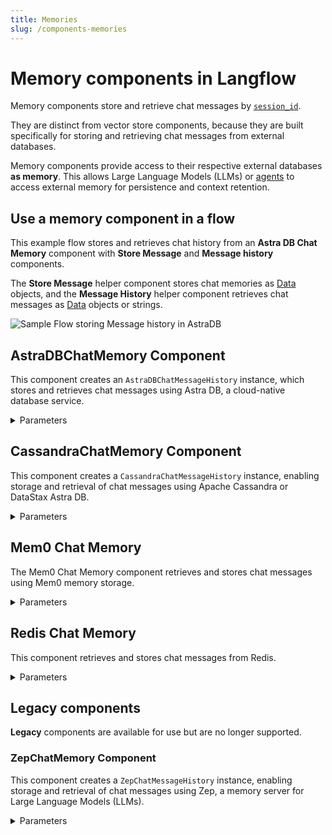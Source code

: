 ```yaml
---
title: Memories
slug: /components-memories
---
```


# Memory components in Langflow

Memory components store and retrieve chat messages by [`session_id`](/session-id).

They are distinct from vector store components, because they are built specifically for storing and retrieving chat messages from external databases.

Memory components provide access to their respective external databases **as memory**. This allows Large Language Models (LLMs) or [agents](/components-agents) to access external memory for persistence and context retention.

## Use a memory component in a flow

This example flow stores and retrieves chat history from an **Astra DB Chat Memory** component with **Store Message** and **Message history** components.

The **Store Message** helper component stores chat memories as [Data](/concepts-objects) objects, and the **Message History** helper component retrieves chat messages as [Data](/concepts-objects) objects or strings.

![Sample Flow storing Message history in AstraDB](/img/astra_db_chat_memory_rounded.png)

## AstraDBChatMemory Component

This component creates an `AstraDBChatMessageHistory` instance, which stores and retrieves chat messages using Astra DB, a cloud-native database service.

<details>
<summary>Parameters</summary>

**Inputs**

| Name             | Type          | Description                                                           |
|------------------|---------------|-----------------------------------------------------------------------|
| collection_name  | String        | The name of the Astra DB collection for storing messages. Required. |
| token            | SecretString  | The authentication token for Astra DB access. Required. |
| api_endpoint     | SecretString  | The API endpoint URL for the Astra DB service. Required. |
| namespace        | String        | The optional namespace within Astra DB for the collection. |
| session_id       | MessageText   | The unique identifier for the chat session. Uses the current session ID if not provided. |

**Outputs**

| Name            | Type                    | Description                                               |
|-----------------|-------------------------|-----------------------------------------------------------|
| message_history | BaseChatMessageHistory  | An instance of AstraDBChatMessageHistory for the session. |

</details>

## CassandraChatMemory Component

This component creates a `CassandraChatMessageHistory` instance, enabling storage and retrieval of chat messages using Apache Cassandra or DataStax Astra DB.

<details>
<summary>Parameters</summary>

**Inputs**

| Name           | Type          | Description                                                                   |
|----------------|---------------|-------------------------------------------------------------------------------|
| database_ref   | MessageText   | The contact points for the Cassandra database or Astra DB database ID. Required. |
| username       | MessageText   | The username for Cassandra. Leave empty for Astra DB. |
| token          | SecretString  | The password for Cassandra or the token for Astra DB. Required. |
| keyspace       | MessageText   | The keyspace in Cassandra or namespace in Astra DB. Required. |
| table_name     | MessageText   | The name of the table or collection for storing messages. Required. |
| session_id     | MessageText   | The unique identifier for the chat session. Optional. |
| cluster_kwargs | Dictionary    | Additional keyword arguments for the Cassandra cluster configuration. Optional. |

**Outputs**

| Name            | Type                    | Description                                                  |
|-----------------|-------------------------|--------------------------------------------------------------|
| message_history | BaseChatMessageHistory  | An instance of CassandraChatMessageHistory for the session. |

</details>

## Mem0 Chat Memory

The Mem0 Chat Memory component retrieves and stores chat messages using Mem0 memory storage.

<details>
<summary>Parameters</summary>

**Inputs**

| Name | Display Name | Info |
|------|--------------|------|
| mem0_config | Mem0 Configuration | The configuration dictionary for initializing the Mem0 memory instance. |
| ingest_message | Message to Ingest | The message content to be ingested into Mem0 memory. |
| existing_memory | Existing Memory Instance | An optional existing Mem0 memory instance. |
| user_id | User ID | The identifier for the user associated with the messages. |
| search_query | Search Query | The input text for searching related memories in Mem0. |
| mem0_api_key | Mem0 API Key | The API key for the Mem0 platform. Leave empty to use the local version. |
| metadata | Metadata | The additional metadata to associate with the ingested message. |
| openai_api_key | OpenAI API Key | The API key for OpenAI. Required when using OpenAI embeddings without a provided configuration. |

**Outputs**

| Name | Display Name | Info |
|------|--------------|------|
| memory | Mem0 Memory | The resulting Mem0 Memory object after ingesting data. |
| search_results | Search Results | The search results from querying Mem0 memory. |

</details>

## Redis Chat Memory

This component retrieves and stores chat messages from Redis.

<details>
<summary>Parameters</summary>

**Inputs**

| Name | Display Name | Info |
|------|--------------|------|
| host | hostname | The IP address or hostname. |
| port | port | The Redis Port Number. |
| database | database | The Redis database. |
| username | Username | The Redis username. |
| password | Password | The password for the username. |
| key_prefix | Key prefix | The key prefix. |
| session_id | Session ID | The unique session identifier for the message. |

**Outputs**

| Name | Display Name | Info |
|------|--------------|------|
| memory | Memory | The Redis chat message history object. |

</details>

## Legacy components

**Legacy** components are available for use but are no longer supported.

### ZepChatMemory Component

This component creates a `ZepChatMessageHistory` instance, enabling storage and retrieval of chat messages using Zep, a memory server for Large Language Models (LLMs).

<details>
<summary>Parameters</summary>

**Inputs**

| Name          | Type          | Description                                               |
|---------------|---------------|-----------------------------------------------------------|
| url           | MessageText   | The URL of the Zep instance. Required. |
| api_key       | SecretString  | The API Key for authentication with the Zep instance. |
| api_base_path | Dropdown      | The API version to use. Options include api/v1 or api/v2. |
| session_id    | MessageText   | The unique identifier for the chat session. Optional. |

**Outputs**

| Name            | Type                    | Description                                           |
|-----------------|-------------------------|-------------------------------------------------------|
| message_history | BaseChatMessageHistory  | An instance of ZepChatMessageHistory for the session. |

</details>